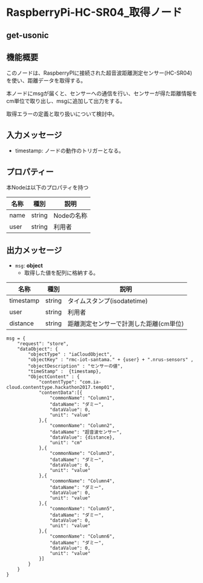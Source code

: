 # RaspberryPi-HC-SR04_取得ノード

## get-usonic

## 機能概要

このノードは、RaspberryPIに接続された超音波距離測定センサー(HC-SR04)を使い、距離データを取得する。

本ノードにmsgが届くと、センサーへの通信を行い、センサーが得た距離情報をcm単位で取り出し、msgに追加して出力をする。

取得エラーの定義と取り扱いについて検討中。

## 入力メッセージ

* timestamp:  ノードの動作のトリガーとなる。



## プロパティー

本Nodeは以下のプロパティを持つ

| 名称              |  種別  | 説明                                           |
| ----------------- | :----: | ---------------------------------------------- |
| name              | string | Nodeの名称                                     |
| user              | string | 利用者                                         |



## 出力メッセージ

* ``msg``:  **object**
  * 取得した値を配列に格納する。

| 名称      | 種別   | 説明                                   |
| --------- | ------ | -------------------------------------- |
| timestamp | string | タイムスタンプ(isodatetime)            |
| user      | string | 利用者                                 |
| distance  | string | 距離測定センサーで計測した距離(cm単位) |


```
msg = {
    "request": "store",
    "dataObject": {
        "objectType" : "iaCloudObject",
        "objectKey" : "rmc-iot-santama." + {user} + ".nrus-sensors" ,
        "objectDescription" : "センサーの値",
        "timeStamp" :  {timestamp},
        "ObjectContent" : {
            "contentType": "com.ia-cloud.contenttype.hackathon2017.temp01",
            "contentData":[{
                "commonName": "Column1",
                "dataName": "ダミー",
                "dataValue": 0,
                "unit": "value"
            },{
                "commonName": "Column2",
                "dataName": "超音波センサー",
                "dataValue": {distance},
                "unit": "cm"
            },{
                "commonName": "Column3",
                "dataName": "ダミー",
                "dataValue": 0,
                "unit": "value"
            },{
                "commonName": "Column4",
                "dataName": "ダミー",
                "dataValue": 0,
                "unit": "value"
            },{
                "commonName": "Column5",
                "dataName": "ダミー",
                "dataValue": 0,
                "unit": "value"
            },{
                "commonName": "Column6",
                "dataName": "ダミー",
                "dataValue": 0,
                "unit": "value"
            }]
        }
    }
}


```

